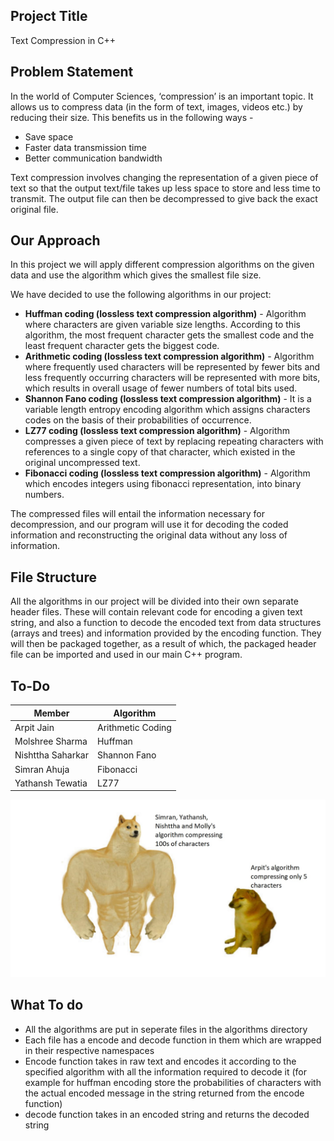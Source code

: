 ## Project Title
Text Compression in C++

## Problem Statement
In the world of Computer Sciences, ‘compression’ is an important topic. It allows us to compress data (in the form of text, images, videos etc.) by reducing their size. This benefits us in the following ways -
* Save space
* Faster data transmission time
* Better communication bandwidth

Text compression involves changing the representation of a given piece of text so that the output text/file takes up less space to store and less time to transmit. The output file can then be decompressed to give back the exact original file.

## Our Approach
In this project we will apply different compression algorithms on the given data and use the algorithm which gives the smallest file size.

We have decided to use the following algorithms in our project:
* **Huffman coding (lossless text compression algorithm)** - Algorithm where characters are given variable size lengths. According to this algorithm, the most frequent character gets the smallest code and the least frequent character gets the biggest code.
* **Arithmetic coding (lossless text compression algorithm)** - Algorithm where frequently used characters will be represented by fewer bits and less frequently occurring characters will be represented with more bits, which results in overall usage of fewer numbers of total bits used.
* **Shannon Fano coding (lossless text compression algorithm)** - It is a variable length entropy encoding algorithm which assigns characters codes on the basis of their probabilities of occurrence.
* **LZ77 coding (lossless text compression algorithm)** - Algorithm compresses a given piece of text by replacing repeating characters with references to a single copy of that character, which existed in the original uncompressed text.
* **Fibonacci coding (lossless text compression algorithm)** - Algorithm which encodes integers using fibonacci representation, into binary numbers.

The compressed files will entail the information necessary for decompression, and our program will use it for decoding the coded information and reconstructing the original data without any loss of information.

## File Structure
All the algorithms in our project will be divided into their own separate header files. These will contain relevant code for encoding a given text string, and also a function to decode the encoded text from data structures (arrays and trees) and information provided by the encoding function. They will then be packaged together, as a result of which, the packaged header file can be imported and used in our main C++ program.

## To-Do

| Member                | Algorithm         |
| --------------------- | ----------------- |
| Arpit Jain            | Arithmetic Coding |
| Molshree Sharma       | Huffman           |
| Nishttha Saharkar     | Shannon Fano      |
| Simran Ahuja          | Fibonacci         |
| Yathansh Tewatia      | LZ77              |

<img src="cover6.jpg" alt="drawing" width="600"/>

## What To do
* All the algorithms are put in seperate files in the algorithms directory 
* Each file has a encode and decode function in them which are wrapped in their respective namespaces
* Encode function takes in raw text and encodes it according to the specified algorithm with all the information required to decode it (for example for huffman encoding store the probabilities of characters with the actual encoded message in the string returned from the encode function)
* decode function takes in an encoded string and returns the decoded string
